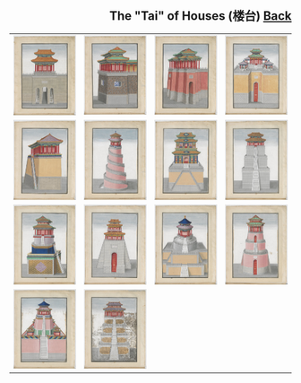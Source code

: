 <h2 align="right">The "Tai" of Houses (楼台) <a href="../README.md">Back</a></h2>

<table>
    <tr>
        <td align="center"><img src="./149.jpg"/></td>
        <td align="center"><img src="./150.jpg"/></td>
        <td align="center"><img src="./151.jpg"/></td>
        <td align="center"><img src="./152.jpg"/></td>
    </tr>
    <tr>
        <td align="center"><img src="./153.jpg"/></td>
        <td align="center"><img src="./154.jpg"/></td>
        <td align="center"><img src="./155.jpg"/></td>
        <td align="center"><img src="./156.jpg"/></td>
    </tr>
    <tr>
        <td align="center"><img src="./157.jpg"/></td>
        <td align="center"><img src="./158.jpg"/></td>
        <td align="center"><img src="./159.jpg"/></td>
        <td align="center"><img src="./160.jpg"/></td>
    </tr>
    <tr>
        <td align="center"><img src="./161.jpg"/></td>
        <td align="center"><img src="./162.jpg"/></td>
    </tr>
</table>
